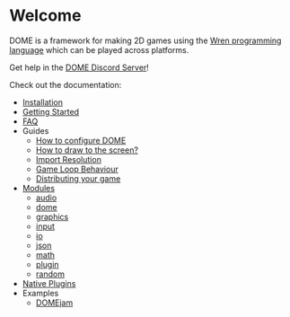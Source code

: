 Welcome
============

DOME is a framework for making 2D games using the [Wren programming language](http://wren.io) which can be played across platforms.

Get help in the [DOME Discord Server](https://discord.gg/Py96zeH)!

Check out the documentation:

* [Installation](installation)
* [Getting Started](getting-started)
* [FAQ](faq)
* Guides
  * [How to configure DOME](guides/use-dome)
  * [How to draw to the screen?](guides/draw)
  * [Import Resolution](guides/module-imports)
  * [Game Loop Behaviour](guides/game-loop)
  * [Distributing your game](guides/distribution)
* [Modules](modules/)
  * [audio](modules/audio)
  * [dome](modules/dome)
  * [graphics](modules/graphics)
  * [input](modules/input)
  * [io](modules/io)
  * [json](modules/json)
  * [math](modules/math)
  * [plugin](modules/plugin)
  * [random](modules/random)
* [Native Plugins](plugins/)
* Examples
  * [DOMEjam](https://itch.io/jam/domejam)
